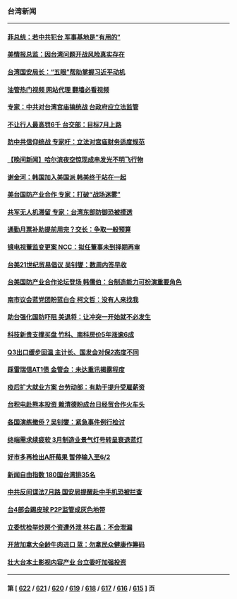 ### 台湾新闻
---
#### [菲总统：若中共犯台 军事基地是“有用的”](../../pages/ncid1349361/n13988599.md?05051645) 
#### [美情报总监：因台湾问题开战风险真实存在](../../pages/ncid1349361/n13988328.md?05051645) 
#### [台湾国安局长：“五眼”帮助掌握习近平动机](../../pages/ncid1349361/n13988253.md?05051645) 
#### [油管热门视频 网站代理 翻墙必看视频](http://138.2.39.72:81/youtube.html?epic-marker?05051645)
#### [专家：中共对台湾宫庙搞统战 台政府应立法监管](../../pages/ncid1349361/n13987739.md?05051645) 
#### [不让行人最高罚6千 台交部：目标7月上路](../../pages/ncid1349361/n13988061.md?05051645) 
#### [防中共信仰统战 专家吁：立法对宫庙财务适度规范](../../pages/ncid1349361/n13988006.md?05051645) 
#### [【晚间新闻】哈尔滨夜空惊现成串发光不明飞行物](../../pages/ncid1349361/n13987933.md?05051645) 
#### [谢金河：韩国加入美国派 韩美终于站在一起](../../pages/ncid1349361/n13987185.md?05051645) 
#### [美台国防产业合作 专家：打破“战场迷雾”](../../pages/ncid1349361/n13987469.md?05051645) 
#### [共军无人机滞留 专家：台湾东部防御恐被摸透](../../pages/ncid1349361/n13987381.md?05051645) 
#### [通勤月票补助提前用完？交长：争取一般预算](../../pages/ncid1349361/n13987390.md?05051645) 
#### [镜电视董监变更案 NCC：拟任董事未到择期再审](../../pages/ncid1349361/n13987387.md?05051645) 
#### [台美21世纪贸易倡议 吴钊燮：数周内签早收](../../pages/ncid1349361/n13987364.md?05051645) 
#### [台美国防产业合作论坛登场 韩儒伯：台制造能力可扮演重要角色](../../pages/ncid1349361/n13987359.md?05051645) 
#### [南市议会蓝党团盼蓝白合 柯文哲：没有人来找我](../../pages/ncid1349361/n13987366.md?05051645) 
#### [助台强化国防吓阻 美退将：让冲突一开始就不必发生](../../pages/ncid1349361/n13987361.md?05051645) 
#### [科技新贵支撑买盘 竹科、南科房价5年涨逾6成](../../pages/ncid1349361/n13987339.md?05051645) 
#### [Q3出口缓步回温 主计长、国发会对保2态度不同](../../pages/ncid1349361/n13987335.md?05051645) 
#### [踩雷瑞信AT1债 金管会：未达重讯揭露程度](../../pages/ncid1349361/n13987346.md?05051645) 
#### [疫后扩大就业方案 台劳动部：有助于提升受雇薪资](../../pages/ncid1349361/n13987347.md?05051645) 
#### [台积电赴熊本投资 赖清德盼成台日经贸合作火车头](../../pages/ncid1349361/n13987343.md?05051645) 
#### [各国演练撤侨？吴钊燮：紧急事件例行检讨](../../pages/ncid1349361/n13987342.md?05051645) 
#### [终端需求续疲软 3月制造业景气灯号转呈衰退蓝灯](../../pages/ncid1349361/n13987340.md?05051645) 
#### [好市多再检出A肝莓果  暂停输入至6/2](../../pages/ncid1349361/n13987299.md?05051645) 
#### [新闻自由指数 180国台湾排35名](../../pages/ncid1349361/n13987319.md?05051645) 
#### [中共反间谍法7月路 国安局提醒赴中手机恐被拦查](../../pages/ncid1349361/n13987321.md?05051645) 
#### [台4部会踢皮球  P2P监管成灰色地带](../../pages/ncid1349361/n13987280.md?05051645) 
#### [立委忧检举炒房个资遭外泄 林右昌：不会泄漏](../../pages/ncid1349361/n13987323.md?05051645) 
#### [开放加拿大全龄牛肉进口 蓝：勿拿民众健康作筹码](../../pages/ncid1349361/n13987312.md?05051645) 
#### [壮大台本土影视内容产业 台立委吁加强投资](../../pages/ncid1349361/n13987314.md?05051645) 

---
#### 第 [ [622](./622.md?05051645) / [621](./621.md?05051645) / [620](./620.md?05051645) / [619](./619.md?05051645) / [618](./618.md?05051645) / [617](./617.md?05051645) / [616](./616.md?05051645) / [615](./615.md?05051645) ] 页
